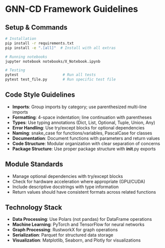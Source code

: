 # GNN-CD Framework Guidelines

## Setup & Commands
```bash
# Installation
pip install -r requirements.txt
pip install -e ".[all]"  # Install with all extras

# Running notebooks
jupyter notebook notebooks/X_Notebook.ipynb

# Testing
pytest                    # Run all tests
pytest test_file.py       # Run specific test file
```

## Code Style Guidelines
- **Imports**: Group imports by category; use parenthesized multi-line imports
- **Formatting**: 4-space indentation; line continuation with parentheses
- **Types**: Use typing annotations (Dict, List, Optional, Tuple, Union, Any)
- **Error Handling**: Use try/except blocks for optional dependencies
- **Naming**: snake_case for functions/variables, PascalCase for classes
- **Documentation**: Document functions with parameters and return values
- **Code Structure**: Modular organization with clear separation of concerns
- **Package Structure**: Use proper package structure with __init__.py exports

## Module Standards
- Manage optional dependencies with try/except blocks
- Check for hardware acceleration where appropriate (GPU/CUDA)
- Include descriptive docstrings with type information
- Return values should have consistent formats across related functions

## Technology Stack
- **Data Processing**: Use Polars (not pandas) for DataFrame operations
- **Machine Learning**: PyTorch and TensorFlow for neural networks
- **Graph Processing**: RustworkX for graph operations
- **Serialization**: Parquet for structured data storage
- **Visualization**: Matplotlib, Seaborn, and Plotly for visualizations